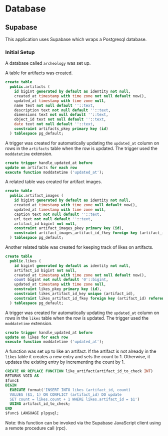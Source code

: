 # Database

## Supabase

This application uses Supabase which wraps a Postgresql database.

### Initial Setup

A database called `archeology` was set up.

A table for artifacts was created.

```sql
create table
  public.artifacts (
    id bigint generated by default as identity not null,
    created_at timestamp with time zone not null default now(),
    updated_at timestamp with time zone null,
    name text not null default ''::text,
    description text not null default ''::text,
    dimensions text not null default ''::text,
    object_id text not null default ''::text,
    date text not null default ''::text,
    constraint artifacts_pkey primary key (id)
  ) tablespace pg_default;
```

A trigger was created for automatically updating the `updated_at` column on rows
in the `artifacts` table when the row is updated. The trigger used the
`moddatetime` extension.

```sql
create trigger handle_updated_at before
update on artifacts for each row
execute function moddatetime ('updated_at');
```

A related table was created for artifact images.

```sql
create table
  public.artifact_images (
    id bigint generated by default as identity not null,
    created_at timestamp with time zone null default now(),
    updated_at timestamp with time zone null,
    caption text not null default ''::text,
    url text not null default ''::text,
    artifact_id bigint not null,
    constraint artifact_images_pkey primary key (id),
    constraint artifact_images_artifact_id_fkey foreign key (artifact_id) references artifacts (id) on delete cascade
  ) tablespace pg_default;
```

Another related table was created for keeping track of likes on artifacts.

```sql
create table
  public.likes (
    id bigint generated by default as identity not null,
    artifact_id bigint not null,
    created_at timestamp with time zone not null default now(),
    count bigint not null default '0'::bigint,
    updated_at timestamp with time zone null,
    constraint likes_pkey primary key (id),
    constraint likes_artifact_id_key unique (artifact_id),
    constraint likes_artifact_id_fkey foreign key (artifact_id) references artifacts (id) on delete cascade
  ) tablespace pg_default;
```

A trigger was created for automatically updating the `updated_at` column on rows
in the `likes` table when the row is updated. The trigger used the `moddatetime`
extension.

```sql
create trigger handle_updated_at before
update on likes for each row
execute function moddatetime ('updated_at');
```

A function was set up to like an artifact. If the artifact is not already in the
`likes` table it creates a new entry and sets the count to 1. Otherwise, it
updates the existing entry by incrementing the count by 1.

```sql
CREATE OR REPLACE FUNCTION like_artifact(artifact_id_to_check INT)
RETURNS VOID AS
$func$
BEGIN
  EXECUTE format('INSERT INTO likes (artifact_id, count)
  VALUES ($1, 1) ON CONFLICT (artifact_id) DO update
  SET count = likes.count + 1 WHERE likes.artifact_id = $1')
  USING artifact_id_to_check;
END
$func$ LANGUAGE plpgsql;
```

Note: this function can be invoked via the Supabase JavaScript client using
a remote procedure call (rpc).
